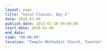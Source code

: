 ```yaml
---
layout: page
title: "Vocal Classes, Day 2"
date: 2016-01-09
publish_date: 2015-01-30 09:00:00
start_date: 2016-01-09
end_date: 
time: "09:00:00"
location: "Temple Methodist Church, Taunton"
---
```


